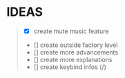 # IDEAS

> - [x] create mute music feature
> - [] create outside factory level
> - [] create more advancements
> - [] create more explanations
> - [] create keybind infos (/)